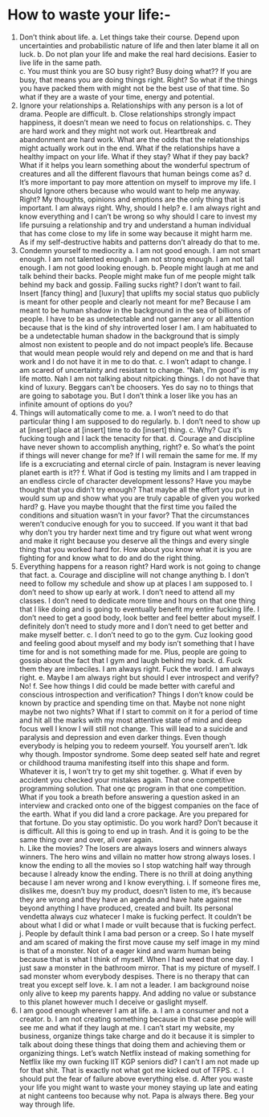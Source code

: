 # **How to waste your life**:-


1.	Don’t think about life. 
  a.	Let things take their course. Depend upon uncertainties and probabilistic nature of life and then later blame it all on luck. 
  b.	Do not plan your life and make the real hard decisions. Easier to live life in the same path.\
  c.	You must think you are SO busy right? Busy doing what?? If you are busy, that means you are doing things right. Right? So what if the things you have packed them with might not be the best use of that time. So what if they are a waste of your time, energy and potential.
2.	Ignore your relationships
  a.	Relationships with any person is a lot of drama. People are difficult. 
  b.	Close relationships strongly impact happiness, it doesn’t mean we need to focus on relationships.
  c.	They are hard work and they might not work out. Heartbreak and abandonment are hard work. What are the odds that the relationships might actually work out in the end. What if the relationships have a healthy impact on your life. What if they stay? What if they pay back? What if it helps you learn something about the wonderful spectrum of creatures and all the different flavours that human beings come as?
  d.	It’s more important to pay more attention on myself to improve my life. I should Ignore others because who would want to help me anyway. Right? My thoughts, opinions and emptions are the only thing that is important. I am always right. Why, should I help?
  e.	I am always right and know everything and I can’t be wrong so why should I care to invest my life pursuing a relationship and try and understand a human individual that has come close to my life in some way because it might harm me. As if my self-destructive habits and patterns don’t already do that to me.
3.	Condemn yourself to mediocrity
  a.	I am not good enough. I am not smart enough. I am not talented enough. I am not strong enough. I am not tall enough. I am not good looking enough. 
  b.	People might laugh at me and talk behind their backs. People might make fun of me people might talk behind my back and gossip. Failing sucks right? I don’t want to fail. Insert [fancy thing] and [luxury] that uplifts my social status quo publicly is meant for other people and clearly not meant for me? Because I am meant to be human shadow in the background in the sea of billions of people. I have to be as undetectable and not garner any or all attention because that is the kind of shy introverted loser I am. I am habituated to be a undetectable human shadow in the background that is simply almost non existent to people and do not impact people’s life. Because that would mean people would rely and depend on me and that is hard work and I do not have it in me to do that.
  c.	I won’t adapt to change. I am scared of uncertainty and resistant to change. “Nah, I’m good” is my life motto. Nah I am not talking about nitpicking things. I do not have that kind of luxury. Beggars can’t be choosers. Yes do say no to things that are going to sabotage you. But I don’t think a loser like you has an infinite amount of options do you?
4.	Things will automatically come to me.
  a.	I won’t need to do that particular thing I am supposed to do regularly.
  b.	I don’t need to show up at [insert] place at [insert] time to do [insert] thing.
  c.	Why? Cuz it’s fucking tough and I lack the tenacity for that.
  d.	Courage and discipline have never shown to accomplish anything, right?
  e.	So what’s the point if things will never change for me? If I will remain the same for me. If my life is a excruciating and eternal circle of pain. Instagram is never leaving planet earth is it??
  f.	What if God is testing my limits and I am trapped in an endless circle of character development lessons? Have you maybe thought that you didn’t try enough? That maybe all the effort you put in would sum up and show what you are truly capable of given you worked hard?
  g.	Have you maybe thought that the first time you failed the conditions and situation wasn’t in your favor? That the circumstances weren’t conducive enough for you to succeed. If you want it that bad why don’t you try harder next time and try figure out what went wrong and make it right because you deserve all the things and every single thing that you worked hard for. How about you know what it is you are fighting for and know what to do and do the right thing.
5.	Everything happens for a reason right? Hard work is not going to change that fact.
  a.	Courage and discipline will not change anything
  b.	I don’t need to follow my schedule and show up at places I am supposed to. I don’t need to show up early at work. I don’t need to attend all my classes. I don’t need to dedicate more time and hours on that one thing that I like doing and is going to eventually benefit my entire fucking life. I don’t need to get a good body, look better and feel better about myself. I definitely don’t need to study more and I don’t need to get better and make myself better. 
  c.	I don’t need to go to the gym. Cuz looking good and feeling good about myself and my body isn’t something that I have time for and is not something made for me. Plus, people are going to gossip about the fact that I gym and laugh behind my back. 
  d.	Fuck them they are imbeciles. I am always right.  Fuck the world. I am always right.
  e.	Maybe I am always right but should I ever introspect and verify? No! 
  f.	See how things I did could be made better with careful and conscious introspection and verification? Things I don’t know could be known by practice and spending time on that. Maybe not none night maybe not two nights? What if I start to commit on it for a period of time and hit all the marks with my most attentive state of mind and deep focus well I know I will still not change. This will lead to a suicide and paralysis and depression and even darker things. Even though everybody is helping you to redeem yourself. You yourself aren’t. Idk why though. Impostor syndrome. Some deep seated self hate and regret or childhood trauma manifesting itself into this shape and form. Whatever it is, I won’t try to get my shit together.
  g.	What if even by accident you checked your mistakes again. That one competitive programming solution. That one qc program in that one competition. What if you took a breath before answering a question asked in an interview and cracked onto one of the biggest companies on the face of the earth. What if you did land a crore package. Are you prepared for that fortune. Do you stay optimistic. Do you work hard? Don’t because it is difficult. All this is going to end up in trash. And it is going to be the same thing over and over, all over again.  
  h.	Like the movies? The losers are always losers and winners always winners. The hero wins and villain no matter how strong always loses. I know the ending to all the movies so I stop watching half way through because I already know the ending. There is no thrill at doing anything because I am never wrong and I know everything.
  i.	If someone fires me, dislikes me, doesn’t buy my product, doesn’t listen to me, it’s because they are wrong and they have an agenda and have hate against me beyond anything I have produced, created and built. Its personal vendetta always cuz whatecer I make is fucking perfect. It couldn’t be about what I did or what I made or vuilt because that is fucking perfect. 
  j.	People by default think I ama bad person or a creep. So I hate myself and am scared of making the first move cause my self image in my mind is that of a monster. Not of a eager kind and warm human being because that is what I think of myself. When I had weed that one day. I just saw a monster in the bathroom mirror. That is my picture of myself. I sad monster whom everybody despises. There is no therapy that can treat you except self love.
  k.	I am not a leader. I am background noise only alive to keep my parents happy. And adding no value or substance to this planet however much I deceive or gaslight myself.
6.	 I am good enough wherever I am at life. 
  a.	 I am a consumer and not a creator. 
  b.	I am not creating something because in that case people will see me and what if they laugh at me. I can’t start my website, my business, organize things take charge and do it because it is simpler to talk about doing these things that doing them and achieving them or organizing things. Let’s watch Netflix instead of making something for Netflix like my own fucking IIT KGP seniors did? I can’t I am not made up for that shit. That is exactly not what got me kicked out of TFPS.
  c.	I should put the fear of failure above everything else.
  d.	After you waste your life you might want to waste your money staying up late and eating at night canteens too because why not. Papa is always there. Beg your way through life. 
